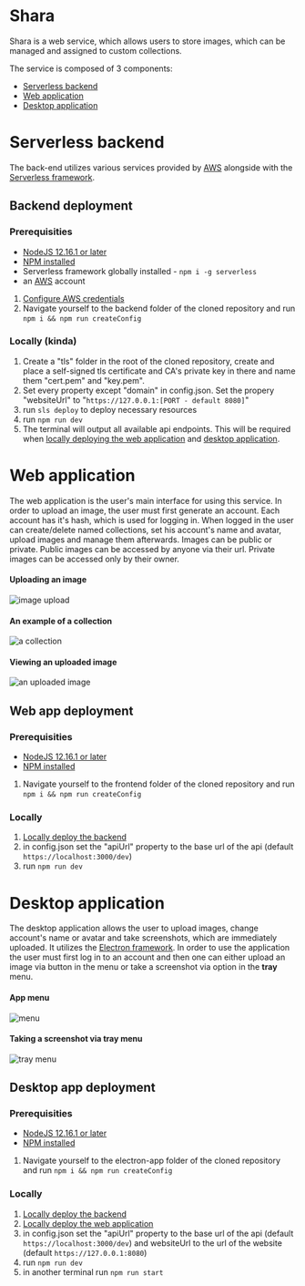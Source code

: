 # **Shara**

Shara is a web service, which allows users to store images, which can be managed and assigned to custom collections.

The service is composed of 3 components:
* [Serverless backend](#Serverless-backend)
* [Web application](#Web-application)
* [Desktop application](#Desktop-application)

# **Serverless backend**

The back-end utilizes various services provided by [AWS](https://aws.amazon.com/) alongside with the [Serverless framework](https://serverless.com/).

## **Backend deployment**

### **Prerequisities**
* [NodeJS 12.16.1 or later](https://nodejs.org/en/)
* [NPM installed](https://www.npmjs.com/)
* Serverless framework globally installed - ``npm i -g serverless``
* an [AWS](https://aws.amazon.com/) account

1. [Configure AWS credentials](https://serverless.com/framework/docs/providers/aws/cli-reference/config-credentials/)
2. Navigate yourself to the backend folder of the cloned repository and run `npm i && npm run createConfig`

### **Locally** (kinda)
1. Create a "tls" folder in the root of the cloned repository, create and place a self-signed tls certificate and CA's private key in there and name them "cert.pem" and "key.pem".
2. Set every property except "domain" in config.json. Set the propery "websiteUrl" to "```https://127.0.0.1:[PORT - default 8080]```"
3. run `sls deploy` to deploy necessary resources
4. run `npm run dev`
5. The terminal will output all available api endpoints. This will be required when [locally deploying the web application](#Web-app-deployment) and [desktop application](#Desktop-app-deployment).

# **Web application**

The web application is the user's main interface for using this service. In order to upload an image, the user must first generate an account. Each account has it's hash, which is used for logging in. When logged in the user can create/delete named collections, set his account's name and avatar, upload images and manage them afterwards. Images can be public or private. Public images can be accessed by anyone via their url. Private images can be accessed only by their owner.

#### Uploading an image
![image upload](readme-images/image-upload.png)

#### An example of a collection
![a collection](readme-images/library.png)

#### Viewing an uploaded image
![an uploaded image](readme-images/uploaded-image.png)

## **Web app deployment**

### **Prerequisities**
* [NodeJS 12.16.1 or later](https://nodejs.org/en/)
* [NPM installed](https://www.npmjs.com/)

1. Navigate yourself to the frontend folder of the cloned repository and run `npm i && npm run createConfig`

### **Locally**

1. [Locally deploy the backend](#backend-deployment)
2. in config.json set the "apiUrl" property to the base url of the api (default `https://localhost:3000/dev`)
3. run `npm run dev`

# **Desktop application**

The desktop application allows the user to upload images, change account's name or avatar and take screenshots, which are immediately uploaded. It utilizes the [Electron framework](https://www.electronjs.org/). In order to use the application the user must first log in to an account and then one can either upload an image via button in the menu or take a screenshot via option in the **tray** menu.

#### App menu
![menu](readme-images/desktop-menu.png)

#### Taking a screenshot via tray menu
![tray menu](readme-images/tray-menu.png)

## **Desktop app deployment**

### **Prerequisities**
* [NodeJS 12.16.1 or later](https://nodejs.org/en/)
* [NPM installed](https://www.npmjs.com/)

1. Navigate yourself to the electron-app folder of the cloned repository and run `npm i && npm run createConfig`

### **Locally**

1. [Locally deploy the backend](#backend-deployment)
2. [Locally deploy the web application](#Web-app-deployment)
3. in config.json set the "apiUrl" property to the base url of the api (default `https://localhost:3000/dev`) and websiteUrl to the url of the website (default `https://127.0.0.1:8080`)
4. run `npm run dev`
5. in another terminal run `npm run start`